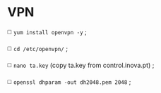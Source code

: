 # VPN

◻️ `yum install openvpn -y` ;

◻️ `cd /etc/openvpn/` ;

◻️ `nano ta.key` (copy ta.key from control.inova.pt) ;

◻️ `openssl dhparam -out dh2048.pem 2048` ;
